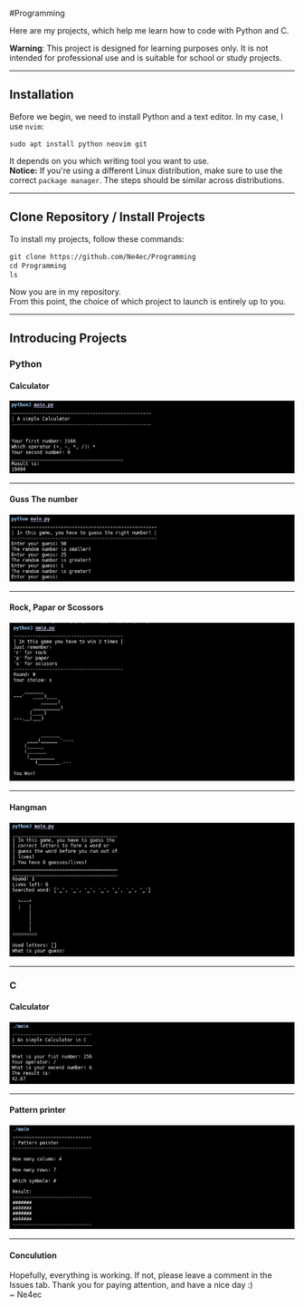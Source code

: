 #Programming

Here are my projects, which help me learn how to code with Python and C.  

**Warning**: This project is designed for learning purposes only. It is not intended for professional use and is suitable for school or study projects.  
_____
## Installation 
Before we begin, we need to install Python and a text editor. In my case, I use `nvim`:  
```
sudo apt install python neovim git 
```
It depends on you which writing tool you want to use. <br>
**Notice:** If you're using a different Linux distribution, make sure to use the correct `package manager`. The steps should be similar across distributions.
____
## Clone Repository / Install Projects
To install my projects, follow these commands:
```
git clone https://github.com/Ne4ec/Programming
cd Programming
ls
```
Now you are in my repository.<br>
From this point, the choice of which project to launch is entirely up to you.
____
## Introducing Projects
### Python
#### Calculator
![calculator](https://github.com/Ne4ec/Programming/blob/main/.pictures/python_poc/calculator.png)
____
#### Guss The number
![guessthenumber](https://github.com/Ne4ec/Programming/blob/main/.pictures/python_poc/guess_random_number.png)
____
#### Rock, Papar or Scossors
![paperrockscissors](https://github.com/Ne4ec/Programming/blob/main/.pictures/python_poc/paper_rock_scissors.png)
____
#### Hangman
![hangman](https://github.com/Ne4ec/Programming/blob/main/.pictures/python_poc/hangman.png)
____
### C
#### Calculator
![calculator](https://github.com/Ne4ec/Programming/blob/main/.pictures/c_poc/calculator.png)
____
#### Pattern printer
![pattern printer](https://github.com/Ne4ec/Programming/blob/main/.pictures/c_poc/pattern_printer.png)
____
#### Conculution
Hopefully, everything is working. If not, please leave a comment in the Issues tab. Thank you for paying attention, and have a nice day :) <br>
~ Ne4ec


